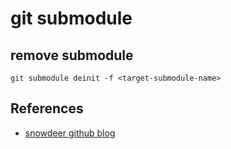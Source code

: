 # git submodule

## remove submodule

```shell
git submodule deinit -f <target-submodule-name>
```

## References

- [snowdeer github blog](http://snowdeer.github.io/git/2018/08/01/how-to-remove-git-submodule/)


